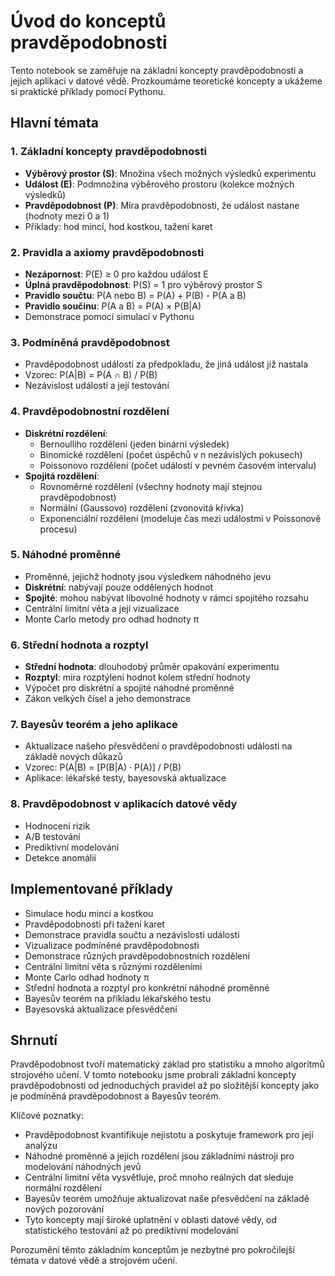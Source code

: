 # Úvod do konceptů pravděpodobnosti

Tento notebook se zaměřuje na základní koncepty pravděpodobnosti a jejich aplikaci v datové vědě. Prozkoumáme teoretické koncepty a ukážeme si praktické příklady pomocí Pythonu.

## Hlavní témata

### 1. Základní koncepty pravděpodobnosti
- **Výběrový prostor (S)**: Množina všech možných výsledků experimentu
- **Událost (E)**: Podmnožina výběrového prostoru (kolekce možných výsledků)
- **Pravděpodobnost (P)**: Míra pravděpodobnosti, že událost nastane (hodnoty mezi 0 a 1)
- Příklady: hod mincí, hod kostkou, tažení karet

### 2. Pravidla a axiomy pravděpodobnosti
- **Nezápornost**: P(E) ≥ 0 pro každou událost E
- **Úplná pravděpodobnost**: P(S) = 1 pro výběrový prostor S
- **Pravidlo součtu**: P(A nebo B) = P(A) + P(B) - P(A a B)
- **Pravidlo součinu**: P(A a B) = P(A) × P(B|A)
- Demonstrace pomocí simulací v Pythonu

### 3. Podmíněná pravděpodobnost
- Pravděpodobnost události za předpokladu, že jiná událost již nastala
- Vzorec: P(A|B) = P(A ∩ B) / P(B)
- Nezávislost událostí a její testování

### 4. Pravděpodobnostní rozdělení
- **Diskrétní rozdělení**:
  - Bernoulliho rozdělení (jeden binární výsledek)
  - Binomické rozdělení (počet úspěchů v n nezávislých pokusech)
  - Poissonovo rozdělení (počet událostí v pevném časovém intervalu)
- **Spojitá rozdělení**:
  - Rovnoměrné rozdělení (všechny hodnoty mají stejnou pravděpodobnost)
  - Normální (Gaussovo) rozdělení (zvonovitá křivka)
  - Exponenciální rozdělení (modeluje čas mezi událostmi v Poissonově procesu)

### 5. Náhodné proměnné
- Proměnné, jejichž hodnoty jsou výsledkem náhodného jevu
- **Diskrétní**: nabývají pouze oddělených hodnot
- **Spojité**: mohou nabývat libovolné hodnoty v rámci spojitého rozsahu
- Centrální limitní věta a její vizualizace
- Monte Carlo metody pro odhad hodnoty π

### 6. Střední hodnota a rozptyl
- **Střední hodnota**: dlouhodobý průměr opakování experimentu
- **Rozptyl**: míra rozptýlení hodnot kolem střední hodnoty
- Výpočet pro diskrétní a spojité náhodné proměnné
- Zákon velkých čísel a jeho demonstrace

### 7. Bayesův teorém a jeho aplikace
- Aktualizace našeho přesvědčení o pravděpodobnosti události na základě nových důkazů
- Vzorec: P(A|B) = [P(B|A) · P(A)] / P(B)
- Aplikace: lékařské testy, bayesovská aktualizace

### 8. Pravděpodobnost v aplikacích datové vědy
- Hodnocení rizik
- A/B testování
- Prediktivní modelování
- Detekce anomálií

## Implementované příklady
- Simulace hodu mincí a kostkou
- Pravděpodobnosti při tažení karet
- Demonstrace pravidla součtu a nezávislosti událostí
- Vizualizace podmíněné pravděpodobnosti
- Demonstrace různých pravděpodobnostních rozdělení
- Centrální limitní věta s různými rozděleními
- Monte Carlo odhad hodnoty π
- Střední hodnota a rozptyl pro konkrétní náhodné proměnné
- Bayesův teorém na příkladu lékařského testu
- Bayesovská aktualizace přesvědčení

## Shrnutí

Pravděpodobnost tvoří matematický základ pro statistiku a mnoho algoritmů strojového učení. V tomto notebooku jsme probrali základní koncepty pravděpodobnosti od jednoduchých pravidel až po složitější koncepty jako je podmíněná pravděpodobnost a Bayesův teorém.

Klíčové poznatky:
- Pravděpodobnost kvantifikuje nejistotu a poskytuje framework pro její analýzu
- Náhodné proměnné a jejich rozdělení jsou základními nástroji pro modelování náhodných jevů
- Centrální limitní věta vysvětluje, proč mnoho reálných dat sleduje normální rozdělení
- Bayesův teorém umožňuje aktualizovat naše přesvědčení na základě nových pozorování
- Tyto koncepty mají široké uplatnění v oblasti datové vědy, od statistického testování až po prediktivní modelování

Porozumění těmto základním konceptům je nezbytné pro pokročilejší témata v datové vědě a strojovém učení.